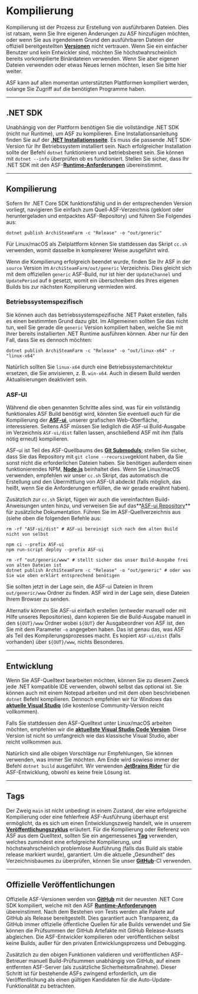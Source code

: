 # Kompilierung

Kompilierung ist der Prozess zur Erstellung von ausführbaren Dateien. Dies ist ratsam, wenn Sie Ihre eigenen Änderungen zu ASF hinzufügen möchten, oder wenn Sie aus irgendeinem Grund den ausführbaren Dateien der offiziell bereitgestellten **[Versionen](https://github.com/JustArchiNET/ArchiSteamFarm/releases)** nicht vertrauen. Wenn Sie ein einfacher Benutzer und kein Entwickler sind, möchten Sie höchstwahrscheinlich bereits vorkompilierte Binärdateien verwenden. Wenn Sie aber eigenen Dateien verwenden oder etwas Neues lernen möchten, lesen Sie bitte hier weiter.

ASF kann auf allen momentan unterstützten Plattformen kompiliert werden, solange Sie Zugriff auf die benötigten Programme haben.

---

## .NET SDK

Unabhängig von der Plattform benötigen Sie die vollständige .NET SDK (nicht nur Runtime), um ASF zu kompilieren. Eine Installationsanleitung finden Sie auf der **[.NET Installationsseite](https://dotnet.microsoft.com/download)**. Es muss die passende .NET SDK-Version für Ihr Betriebssystem installiert sein. Nach erfolgreicher Installation sollte der Befehl `dotnet` funktionieren und betriebsbereit sein. Sie können mit `dotnet --info` überprüfen ob es funktioniert. Stellen Sie sicher, dass Ihr .NET SDK mit den ASF-**[Runtime-Anforderungen](https://github.com/JustArchiNET/ArchiSteamFarm/wiki/Compatibility-de-DE#runtime-anforderungen)** übereinstimmt.

---

## Kompilierung

Sofern Ihr .NET Core SDK funktionsfähig und in der entsprechenden Version vorliegt, navigieren Sie einfach zum Quell-ASF-Verzeichnis (geklont oder heruntergeladen und entpacktes ASF-Repository) und führen Sie Folgendes aus:

```shell
dotnet publish ArchiSteamFarm -c "Release" -o "out/generic"
```

Für Linux/macOS als Zielplattform können Sie stattdessen das Skript `cc.sh` verwenden, womit dasselbe in komplexerer Weise ausgeführt wird.

Wenn die Kompilierung erfolgreich beendet wurde, finden Sie Ihr ASF in der `source` Version im `ArchiSteamFarm/out/generic` Verzeichnis. Dies gleicht sich mit dem offiziellen `generic` ASF-Build, nur ist hier der `UpdateChannel` und `UpdatePeriod` auf `0` gesetzt, womit ein überschreiben des Ihres eigenen Builds bis zur nächsten Kompilierung vermieden wird.

### Betriebssystemspezifisch

Sie können auch das betriebssystemspezifische .NET Paket erstellen, falls es einen bestimmten Grund dazu gibt. Im Allgemeinen sollten Sie das nicht tun, weil Sie gerade die `generic` Version kompiliert haben, welche Sie mit Ihrer bereits installierten .NET Runtime ausführen können. Aber nur für den Fall, dass Sie es dennoch möchten:

```shell
dotnet publish ArchiSteamFarm -c "Release" -o "out/linux-x64" -r "linux-x64"
```

Natürlich sollten Sie `linux-x64` durch eine Betriebssystemarchitektur ersetzen, die Sie anvisieren, z. B. `win-x64`. Auch in diesem Build werden Aktualisierungen deaktiviert sein.

### ASF-UI

Während die oben genannten Schritte alles sind, was für ein vollständig funktionales ASF Build benötigt wird, könnten Sie eventuell *auch* für die Kompilierung der **[ASF-ui](https://github.com/JustArchiNET/ArchiSteamFarm/wiki/IPC#asf-ui)**, unserer grafischen Web-Oberfläche, interessieren. Seitens ASF müssen Sie lediglich die ASF-ui Build-Ausgabe im Verzeichnis `ASF-ui/dist` fallen lassen, anschließend ASF mit ihm (falls nötig erneut) kompilieren.

ASF-ui ist Teil des ASF-Quellbaums des **[Git Submoduls](https://git-scm.com/book/en/v2/Git-Tools-Submodules)**; stellen Sie sicher, dass Sie das Repository mit `git clone --recursive`geklont haben, da Sie sonst nicht die erforderlichen Dateien haben. Sie benötigen außerdem einen funktionierendes NPM, **[Node.js](https://nodejs.org)** beinhaltet dies. Wenn Sie Linux/macOS verwenden, empfehlen wir unser `cc.sh` Skript, das automatisch die Erstellung und den Übermittlung von ASF-UI abdeckt (falls möglich, das heißt, wenn Sie die Anforderungen erfüllen, die wir gerade erwähnt haben).

Zusätzlich zur `cc.sh` Skript, fügen wir auch die vereinfachten Build-Anweisungen unten hinzu, und verweisen Sie auf das**[ASF-ui Repository](https://github.com/JustArchiNET/ASF-ui)** für zusätzliche Dokumentation. Führen Sie im ASF-Quellverzeichnis aus (siehe oben die folgenden Befehle aus:

```shell
rm -rf "ASF-ui/dist" # ASF-ui bereinigt sich nach dem alten Build nicht von selbst

npm ci --prefix ASF-ui
npm run-script deploy --prefix ASF-ui

rm -rf "out/generic/www" # stellt sicher das unser Build-Ausgabe frei von alten Dateien ist
dotnet publish ArchiSteamFarm -c "Release" -o "out/generic" # oder was Sie wie oben erklärt entsprechend benötigen
```

Sie sollten jetzt in der Lage sein, die ASF-ui Dateien in Ihrem `out/generic/www` Ordner zu finden. ASF wird in der Lage sein, diese Dateien Ihrem Browser zu senden.

Alternativ können Sie ASF-ui einfach erstellen (entweder manuell oder mit Hilfe unseres Repositories), dann kopieren Sie die Build-Ausgabe manuell in den `${OUT}/www` Ordner wobei `${OUT}` der Ausgabeordner von ASF ist, den Sie mit dem Parameter `-o` angegeben haben. Das ist genau das, was ASF als Teil des Kompilerungsprozesses macht. Es kopiert `ASF-ui/dist` (falls vorhanden) über `${OUT}/www`, nichts Besonderes.

---

## Entwicklung

Wenn Sie ASF-Quelltext bearbeiten möchten, können Sie zu diesem Zweck jede .NET kompatible IDE verwenden, obwohl selbst das optional ist. Sie können auch mit einem Notepad arbeiten und mit dem oben beschriebenen `dotnet` Befehl kompilieren. Dennoch empfehlen wir für Windows das **[aktuelle Visual Studio](https://visualstudio.microsoft.com/downloads)** (die kostenlose Community-Version reicht vollkommen).

Falls Sie stattdessen den ASF-Quelltext unter Linux/macOS arbeiten möchten, empfehlen wir die **[aktuellste Visual Studio Code Version](https://code.visualstudio.com/download)**. Diese Version ist nicht so umfangreich wie das klassische Visual Studio, aber reicht vollkommen aus.

Natürlich sind alle obigen Vorschläge nur Empfehlungen, Sie können verwenden, was immer Sie möchten. Am Ende wird sowieso immer der Befehl `dotnet build` ausgeführt. Wir verwenden **[JetBrains Rider](https://www.jetbrains.com/rider)** für die ASF-Entwicklung, obwohl es keine freie Lösung ist.

---

## Tags

Der Zweig `main` ist nicht unbedingt in einem Zustand, der eine erfolgreiche Kompilierung oder eine fehlerfreie ASF-Ausführung überhaupt erst ermöglicht, da es sich um einen Entwicklungszweig handelt, wie in unserem **[Veröffentlichungszyklus](https://github.com/JustArchiNET/ArchiSteamFarm/wiki/Release-cycle-de-DE)** erläutert. Für die Kompilierung oder Referenz von ASF aus dem Quelltext, sollten Sie ein angemessenes **[Tag](https://github.com/JustArchiNET/ArchiSteamFarm/tags)** verwenden, welches zumindest eine erfolgreiche Kompilierung, und höchstwahrscheinlich problemlose Ausführung (falls das Build als stable release markiert wurde), garantiert. Um die aktuelle „Gesundheit“ des Verzeichnisbaumes zu überprüfen, können Sie unser **[GitHub](https://github.com/JustArchiNET/ArchiSteamFarm/actions/workflows/ci.yml?query=branch%3Amain)**-CI verwenden.

---

## Offizielle Veröffentlichungen

Offizielle ASF-Versionen werden von **[GitHub](https://github.com/JustArchiNET/ArchiSteamFarm/actions)** mit der neuesten .NET Core SDK kompiliert, welche mit den ASF **[Runtime-Anforderungen](https://github.com/JustArchiNET/ArchiSteamFarm/wiki/Compatibility-de-DE#runtime-anforderungen)** übereinstimmt. Nach dem Bestehen von Tests werden alle Pakete auf GitHub als Release bereitgestellt. Dies garantiert auch Transparenz, da GitHub immer offizielle öffentliche Quellen für alle Builds verwendet und Sie können die Prüfsummen der GitHub Artefakte mit GitHub Release-Assets abgleichen. Die ASF-Entwickler kompilieren oder veröffentlichen selbst keine Builds, außer für den privaten Entwicklungsprozess und Debugging.

Zusätzlich zu den obigen Funktionen validieren und veröffentlichen ASF-Betreuer manuell Build-Prüfsummen unabhängig von GitHub, auf einem entfernten ASF-Server (als zusätzliche Sicherheitsmaßnahme). Dieser Schritt ist für bestehende ASFs zwingend erforderlich, um die Veröffentlichung als einen gültigen Kandidaten für die Auto-Update-Funktionalität zu betrachten.